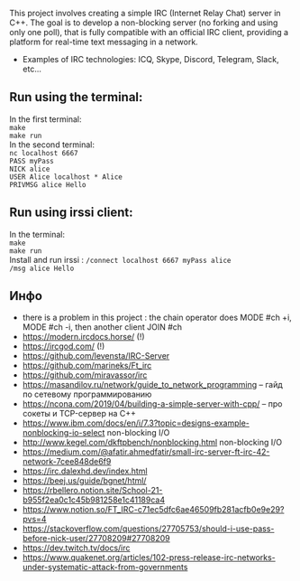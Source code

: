 This project involves creating a simple IRC (Internet Relay Chat) server in C++. The goal is to develop a non-blocking server (no forking and using only one poll), that is fully compatible with an official IRC client, providing a platform for real-time text messaging in a network.
* Examples of IRC technologies: ICQ, Skype, Discord, Telegram, Slack, etc...

## Run using the terminal:
In the first terminal:  
`make`  
`make run`  
In the second terminal:   
`nc localhost 6667`  
`PASS myPass`  
`NICK alice`  
`USER Alice localhost * Alice`  
`PRIVMSG alice Hello`  

## Run using irssi client:
In the terminal:  
`make`  
`make run`  
Install and run irssi :
`/connect localhost 6667 myPass alice`  
`/msg alice Hello`  

## Инфо
* there is a problem in this project : the chain operator does MODE #ch +i, MODE #ch -i, then another client JOIN #ch
* https://modern.ircdocs.horse/ (!)
* https://ircgod.com/ (!)
* https://github.com/levensta/IRC-Server
* https://github.com/marineks/Ft_irc
* https://github.com/miravassor/irc
* https://masandilov.ru/network/guide_to_network_programming – гайд по сетевому программированию
* https://ncona.com/2019/04/building-a-simple-server-with-cpp/ – про сокеты и TCP-сервер на C++
* https://www.ibm.com/docs/en/i/7.3?topic=designs-example-nonblocking-io-select non-blocking I/O
* http://www.kegel.com/dkftpbench/nonblocking.html non-blocking I/O
* https://medium.com/@afatir.ahmedfatir/small-irc-server-ft-irc-42-network-7cee848de6f9  
* https://irc.dalexhd.dev/index.html  
* https://beej.us/guide/bgnet/html/  
* https://rbellero.notion.site/School-21-b955f2ea0c1c45b981258e1c41189ca4   
* https://www.notion.so/FT_IRC-c71ec5dfc6ae46509fb281acfb0e9e29?pvs=4  
* https://stackoverflow.com/questions/27705753/should-i-use-pass-before-nick-user/27708209#27708209
* https://dev.twitch.tv/docs/irc
* https://www.quakenet.org/articles/102-press-release-irc-networks-under-systematic-attack-from-governments
